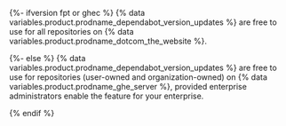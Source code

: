 {%- ifversion fpt or ghec %}
{% data variables.product.prodname_dependabot_version_updates %} are free to use for all repositories on {% data variables.product.prodname_dotcom_the_website %}.

{%- else %}
{% data variables.product.prodname_dependabot_version_updates %} are free to use for repositories (user-owned and organization-owned) on {% data variables.product.prodname_ghe_server %}, provided enterprise administrators enable the feature for your enterprise.

{% endif %}
